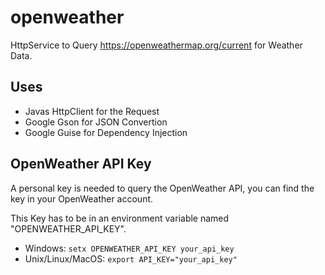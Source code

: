 # openweather

HttpService to Query https://openweathermap.org/current for Weather Data.

## Uses

- Javas HttpClient for the Request
- Google Gson for JSON Convertion
- Google Guise for Dependency Injection

## OpenWeather API Key

A personal key is needed to query the OpenWeather API, you can find the key in your OpenWeather account.

This Key has to be in an environment variable named "OPENWEATHER_API_KEY".

- Windows: `setx OPENWEATHER_API_KEY your_api_key`
- Unix/Linux/MacOS: `export API_KEY="your_api_key"`
